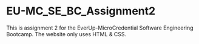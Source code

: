 # EU-MC_SE_BC_Assignment2

This is assignment 2 for the EverUp-MicroCredential Software Engineering Bootcamp.
The website only uses HTML & CSS.
